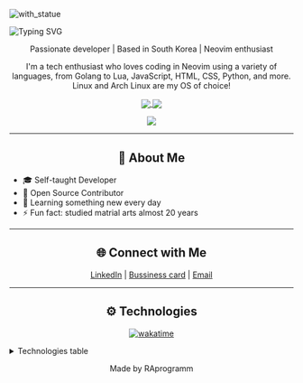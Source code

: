 ![with_statue](https://github.com/RAprogramm/RAprogramm/assets/70325462/a9a6d56f-983e-48e5-8440-052cc75f6ca4)

![Typing SVG](https://readme-typing-svg.demolab.com/?lines=Hello,+everyone,+i'm+RA.;+Nice+to+see+you+at+my+GitHub+page.)

<p align="center">
  Passionate developer | Based in South Korea | Neovim enthusiast

<p align="center">I'm a tech enthusiast who loves coding in Neovim using a variety of languages, from Golang to Lua, JavaScript, HTML, CSS, Python, and more. Linux and Arch Linux are my OS of choice!</p>



<p align="center">
  <a href="https://github.com/RAprogramm">
    <img align="center" src="https://github-readme-stats.vercel.app/api/top-langs/?username=RAprogramm&theme=dark&show_icons=true&hide_border=true&layout=compact" />
  </a>
  <a href="https://github.com/RAprogramm">
    <img align="center" src="https://github-readme-stats.vercel.app/api?username=RAprogramm&theme=dark&show_icons=true&hide_border=true&count_private=true" />
  </a>
</p>
<p align="center">
  <a href="https://github.com/RAprogramm">
    <img src="https://github-readme-streak-stats.herokuapp.com/?user=RAprogramm&theme=dracula&hide_border=true&theme=dark" />
  </a>
</p>

<hr>

<h2 align="center">📖 About Me</h2>

- 🎓 Self-taught Developer
- 💼 Open Source Contributor
- 🌱 Learning something new every day
- ⚡ Fun fact: studied matrial arts almost 20 years

<hr>
<h2 align="center">🌐 Connect with Me</h2>

<p align="center">
  <a href="https://www.linkedin.com/in/andrei-rozanov-4271a425b/">LinkedIn</a> |
  <a href="https://digital-bussines-card.web.app/">Bussiness card</a> | 
  <a href="mailto:andrey.rozanov.vl@gmail.com">Email</a>
</p>

<hr>

<h2 align="center">⚙️ Technologies</h2>

<div align="center">

[![wakatime](https://wakatime.com/badge/user/8c063d69-8cd5-4aa4-b336-6dc47bfb1062.svg)](https://wakatime.com/@8c063d69-8cd5-4aa4-b336-6dc47bfb1062)

</div>

<details>
<summary>Technologies table</summary>
<table>

<tr>
<td>Browser</td>
<td>


![Firefox](https://img.shields.io/badge/Firefox-FF7139?style=for-the-badge&logo=Firefox-Browser&logoColor=white)
![Tor](https://img.shields.io/badge/Tor-7D4698?style=for-the-badge&logo=Tor-Browser&logoColor=white)

</td>
</tr>

<tr>
<td>Languages</td>
<td>
<<<<<<< HEAD

<img src="https://skills.thijs.gg/icons?i=rust,lua,python,bash,go,js,ts,md,&perline=10"/>

||||||| def4958

![Go](https://img.shields.io/badge/go-%2300ADD8.svg?style=for-the-badge&logo=go&logoColor=white)
![JavaScript](https://img.shields.io/badge/javascript-%23323330.svg?style=for-the-badge&logo=javascript&logoColor=%23F7DF1E)
![Markdown](https://img.shields.io/badge/markdown-%23000000.svg?style=for-the-badge&logo=markdown&logoColor=white)
![Lua](https://img.shields.io/badge/lua-%232C2D72.svg?style=for-the-badge&logo=lua&logoColor=white)
![Python](https://img.shields.io/badge/python-3670A0?style=for-the-badge&logo=python&logoColor=ffdd54)
![Shell Script](https://img.shields.io/badge/shell_script-%23121011.svg?style=for-the-badge&logo=gnu-bash&logoColor=white)
![TypeScript](https://img.shields.io/badge/typescript-%23007ACC.svg?style=for-the-badge&logo=typescript&logoColor=white)</td>
=======
  
![My Skills](https://skillicons.dev/icons?i=rust,lua,md,go,js,ts,bash,py)
>>>>>>> 67596d959e0005d323d7008ae1f583eb33fd6bf3

</tr>

<tr>
<td>Hosting</td>
<td>

<img src="https://skills.thijs.gg/icons?i=firebase&perline=10"/>

</td>
</tr>

<tr>
<td>Tools</td>
<td>

![Neovim](https://img.shields.io/badge/NeoVim-%2357A143.svg?&style=for-the-badge&logo=neovim&logoColor=white)
![Git](https://img.shields.io/badge/git-%23F05033.svg?style=for-the-badge&logo=git&logoColor=white)

</td>
</tr>

<tr>

<td>OS</td>
        <td>

![Linux](https://img.shields.io/badge/Linux-FCC624?style=for-the-badge&logo=linux&logoColor=black)
![Arch](https://img.shields.io/badge/Arch%20Linux-1793D1?logo=arch-linux&logoColor=fff&style=for-the-badge)
![Android](https://img.shields.io/badge/Android-3DDC84?style=for-the-badge&logo=android&logoColor=white)

</td>
    </tr>

<tr>
<td>Office</td>
<td>

![LibreOffice](https://img.shields.io/badge/LibreOffice-%2318A303?style=for-the-badge&logo=LibreOffice&logoColor=white)

</td>
</tr>

<tr>
<td>Databases</td>
<td>

![Firebase](https://img.shields.io/badge/Firebase-039BE5?style=for-the-badge&logo=Firebase&logoColor=white)
![MySQL](https://img.shields.io/badge/mysql-%2300f.svg?style=for-the-badge&logo=mysql&logoColor=white)
![Postgres](https://img.shields.io/badge/postgres-%23316192.svg?style=for-the-badge&logo=postgresql&logoColor=white)
![SQLite](https://img.shields.io/badge/sqlite-%2307405e.svg?style=for-the-badge&logo=sqlite&logoColor=white)

</td>
</tr>

<tr>
<td>Design</td>
<td>

![Gimp Gnu Image Manipulation Program](https://img.shields.io/badge/Gimp-657D8B?style=for-the-badge&logo=gimp&logoColor=FFFFFF)

</td>
</tr>

<tr>
<td>Developer/Forums</td>
<td>

![LeetCode](https://img.shields.io/badge/LeetCode-000000?style=for-the-badge&logo=LeetCode&logoColor=#d16c06)
![Reddit](https://img.shields.io/badge/Reddit-%23FF4500.svg?style=for-the-badge&logo=Reddit&logoColor=white)
![Stack Overflow](https://img.shields.io/badge/-Stackoverflow-FE7A16?style=for-the-badge&logo=stack-overflow&logoColor=white)
![XDA-Developers](https://img.shields.io/badge/XDA--Developers-%23AC6E2F.svg?style=for-the-badge&logo=XDA-Developers&logoColor=white)

</td>
</tr>

<tr>
<td>Funding</td>
<td>

![BuyMeACoffee](https://img.shields.io/badge/Buy%20Me%20a%20Coffee-ffdd00?style=for-the-badge&logo=buy-me-a-coffee&logoColor=black)
![Ko-Fi](https://img.shields.io/badge/Ko--fi-F16061?style=for-the-badge&logo=ko-fi&logoColor=white)
![Patreon](https://img.shields.io/badge/Patreon-F96854?style=for-the-badge&logo=patreon&logoColor=white)
![PayPal](https://img.shields.io/badge/PayPal-00457C?style=for-the-badge&logo=paypal&logoColor=white)

</td>
</tr>

<tr>
<td>Platforms, Libraries</td>
<td>

<img src="https://skills.thijs.gg/icons?i=vite&perline=10"/>

![JWT](https://img.shields.io/badge/JWT-black?style=for-the-badge&logo=JSON%20web%20tokens)
![NPM](https://img.shields.io/badge/NPM-%23CB3837.svg?style=for-the-badge&logo=npm&logoColor=white)
![NodeJS](https://img.shields.io/badge/node.js-6DA55F?style=for-the-badge&logo=node.js&logoColor=white)
![Yarn](https://img.shields.io/badge/yarn-%232C8EBB.svg?style=for-the-badge&logo=yarn&logoColor=white)

</td>
</tr>

<tr>

<td>WebTechnologies</td>
<td>

<img src="https://skills.thijs.gg/icons?i=html,css,wasm,vue,react,bootstrap&perline=10"/>

</td>
</tr>

<tr>
<td>Work/Jobs</td>
<td>

![Freelancer](https://img.shields.io/badge/Freelancer-29B2FE?style=for-the-badge&logo=Freelancer&logoColor=white)
![Indeed](https://img.shields.io/badge/indeed-003A9B?style=for-the-badge&logo=indeed&logoColor=white)
![Upwork](https://img.shields.io/badge/UpWork-6FDA44?style=for-the-badge&logo=Upwork&logoColor=white)

</td>
</tr>

<tr>
<td>Version Control</td>
<td>

![GitHub](https://img.shields.io/badge/github-%23121011.svg?style=for-the-badge&logo=github&logoColor=white)

</td>
</tr>

<tr>
<td>Store</td>
<td>

![Play Store](https://img.shields.io/badge/Google_Play-414141?style=for-the-badge&logo=google-play&logoColor=white)

</td>
</tr>

<tr>

<td>Smartpfhone</td>
<td>

![Samsung](https://img.shields.io/badge/Samsung-%231428A0.svg?style=for-the-badge&logo=samsung&logoColor=white)

</td>
</tr>

<tr>
<td>Social</td>
<td>

![Discord](https://img.shields.io/badge/Discord-%235865F2.svg?style=for-the-badge&logo=discord&logoColor=white)
![Gmail](https://img.shields.io/badge/Gmail-D14836?style=for-the-badge&logo=gmail&logoColor=white)
![KakaoTalk](https://img.shields.io/badge/kakaotalk-ffcd00.svg?style=for-the-badge&logo=kakaotalk&logoColor=000000)
![LinkedIn](https://img.shields.io/badge/linkedin-%230077B5.svg?style=for-the-badge&logo=linkedin&logoColor=white)
![Telegram](https://img.shields.io/badge/Telegram-2CA5E0?style=for-the-badge&logo=telegram&logoColor=white)
![YouTube](https://img.shields.io/badge/YouTube-%23FF0000.svg?style=for-the-badge&logo=YouTube&logoColor=white)

</td>
</tr>

<td>Search engine</td>
<td>

![DuckDuckGo](https://img.shields.io/badge/DuckDuckGo-DE5833?style=for-the-badge&logo=DuckDuckGo&logoColor=white)

</td>
<tr>
<td>Other</td>
    <td>

![Postman](https://img.shields.io/badge/Postman-FF6C37?style=for-the-badge&logo=postman&logoColor=white)
![Docker](https://img.shields.io/badge/docker-%230db7ed.svg?style=for-the-badge&logo=docker&logoColor=white)

</td>
</tr>

</table>
</details>

</div>
<!-- Footer -->
<p align="center">
  Made by RAprogramm
</p>
